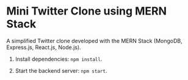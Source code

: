# Mini Twitter Clone using MERN Stack

A simplified Twitter clone developed with the MERN Stack (MongoDB, Express.js, React.js, Node.js).


1. Install dependencies: `npm install`.


2.  Start the backend server: `npm start`.

